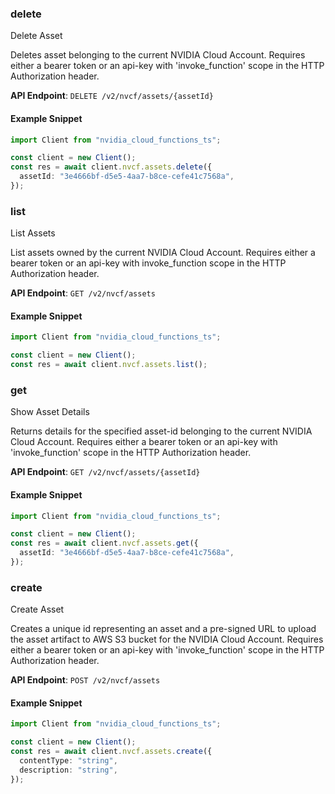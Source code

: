 
### delete <a name="delete"></a>
Delete Asset

Deletes asset belonging to the current NVIDIA Cloud Account. Requires either  a bearer token or an api-key with 'invoke_function' scope in the HTTP  Authorization header.

**API Endpoint**: `DELETE /v2/nvcf/assets/{assetId}`

#### Example Snippet

```typescript
import Client from "nvidia_cloud_functions_ts";

const client = new Client();
const res = await client.nvcf.assets.delete({
  assetId: "3e4666bf-d5e5-4aa7-b8ce-cefe41c7568a",
});
```

### list <a name="list"></a>
List Assets

List assets owned by the current NVIDIA Cloud Account. Requires either a  bearer token or an api-key with invoke_function scope in the HTTP Authorization  header. 

**API Endpoint**: `GET /v2/nvcf/assets`

#### Example Snippet

```typescript
import Client from "nvidia_cloud_functions_ts";

const client = new Client();
const res = await client.nvcf.assets.list();
```

### get <a name="get"></a>
Show Asset Details

Returns details for the specified asset-id belonging to the current NVIDIA  Cloud Account. Requires either a bearer token or an api-key with  'invoke_function' scope in the HTTP Authorization header. 

**API Endpoint**: `GET /v2/nvcf/assets/{assetId}`

#### Example Snippet

```typescript
import Client from "nvidia_cloud_functions_ts";

const client = new Client();
const res = await client.nvcf.assets.get({
  assetId: "3e4666bf-d5e5-4aa7-b8ce-cefe41c7568a",
});
```

### create <a name="create"></a>
Create Asset

Creates a unique id representing an asset and a pre-signed URL to upload the  asset artifact to AWS S3 bucket for the NVIDIA Cloud Account. Requires either  a bearer token or an api-key with 'invoke_function' scope in the HTTP  Authorization header.

**API Endpoint**: `POST /v2/nvcf/assets`

#### Example Snippet

```typescript
import Client from "nvidia_cloud_functions_ts";

const client = new Client();
const res = await client.nvcf.assets.create({
  contentType: "string",
  description: "string",
});
```
